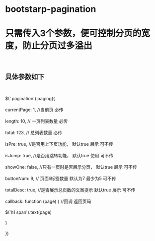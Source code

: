 # bootstarp-pagination

只需传入3个参数，便可控制分页的宽度，防止分页过多溢出
=====
<br>  

具体参数如下
-----
<br>  

  $('.pagination').paging({<br>  
      currentPage: 1, //当前页  必传<br>  
      length: 10, // 一页列表数量  必传<br>  
      total: 123, // 总列表数量  必传<br>  
      isPre: true, //是否用上下页功能， 默认true 展示 可不传<br>  
      isJump: true, //是否用跳转功能， 默认true 使用  可不传<br>  
      showOne: false, //只有一页时是否展示分页， 默认true  展示 可不传<br>  
      buttonNum: 9,  // 页面li标签数量 默认为7  最少为5 可不传<br>  
      totalDesc:  true, //是否展示总页数的文案提示 默认true 展示  可不传<br>  
      callback: function (page) { //回调  返回页码<br>  
        $('h1 span').text(page)<br>  
      }<br>  
    })<br>  


